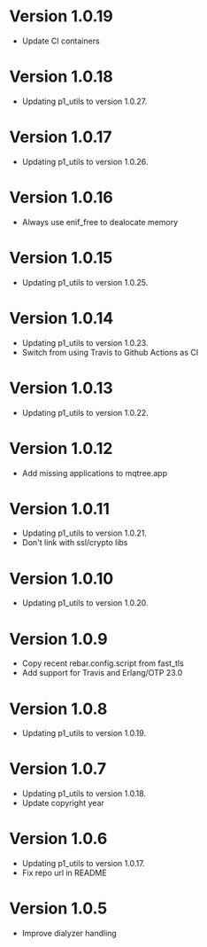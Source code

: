 # Version 1.0.19

* Update CI containers

# Version 1.0.18

* Updating p1_utils to version 1.0.27.

# Version 1.0.17

* Updating p1_utils to version 1.0.26.

# Version 1.0.16

* Always use enif_free to dealocate memory

# Version 1.0.15

* Updating p1_utils to version 1.0.25.

# Version 1.0.14

* Updating p1_utils to version 1.0.23.
* Switch from using Travis to Github Actions as CI

# Version 1.0.13

* Updating p1_utils to version 1.0.22.

# Version 1.0.12

* Add missing applications to mqtree.app

# Version 1.0.11

* Updating p1_utils to version 1.0.21.
* Don't link with ssl/crypto libs

# Version 1.0.10

* Updating p1_utils to version 1.0.20.

# Version 1.0.9

* Copy recent rebar.config.script from fast_tls
* Add support for Travis and Erlang/OTP 23.0

# Version 1.0.8

* Updating p1_utils to version 1.0.19.

# Version 1.0.7

* Updating p1_utils to version 1.0.18.
* Update copyright year

# Version 1.0.6

* Updating p1_utils to version 1.0.17.
* Fix repo url in README

# Version 1.0.5

* Improve dialyzer handling

